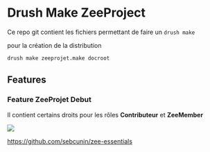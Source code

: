 # Drush Make ZeeProject

Ce repo git contient les fichiers permettant de faire un `drush make`

pour la création de la distribution
```bash
drush make zeeprojet.make docroot
```

## Features

### Feature ZeeProjet Debut
Il contient certains droits pour les rôles **Contributeur** et **ZeeMember**




![](https://dl.dropboxusercontent.com/u/17091715/ZeeEssentials-Logo.jpg)

https://github.com/sebcunin/zee-essentials

